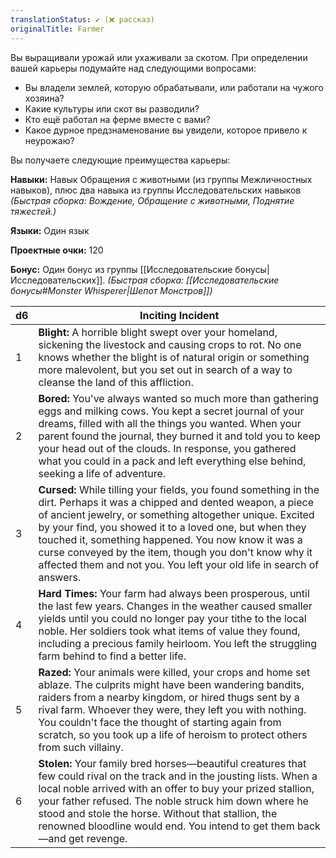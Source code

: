 ```yaml
---
translationStatus: ✔️ (❌ рассказ)
originalTitle: Farmer
---
```

Вы выращивали урожай или ухаживали за скотом. При определении вашей карьеры подумайте над следующими вопросами:
- Вы владели землей, которую обрабатывали, или работали на чужого хозяина?    
- Какие культуры или скот вы разводили?    
- Кто ещё работал на ферме вместе с вами?    
- Какое дурное предзнаменование вы увидели, которое привело к неурожаю?

Вы получаете следующие преимущества карьеры:

**Навыки:** Навык Обращения с животными (из группы Межличностных навыков), плюс два навыка из группы Исследовательских навыков  
_(Быстрая сборка: Вождение, Обращение с животными, Поднятие тяжестей.)_

**Языки:** Один язык

**Проектные очки:** 120

**Бонус:** Один бонус из группы [[Исследовательские бонусы|Исследовательских]].
_(Быстрая сборка: [[Исследовательские бонусы#Monster Whisperer|Шепот Монстров]])_

| d6  | Inciting Incident                                                                                                                                                                                                                                                                                                                                                                                                                        |
| --- | ---------------------------------------------------------------------------------------------------------------------------------------------------------------------------------------------------------------------------------------------------------------------------------------------------------------------------------------------------------------------------------------------------------------------------------------- |
| 1   | **Blight:** A horrible blight swept over your homeland, sickening the livestock and causing crops to rot. No one knows whether the blight is of natural origin or something more malevolent, but you set out in search of a way to cleanse the land of this affliction.                                                                                                                                                                  |
| 2   | **Bored:** You've always wanted so much more than gathering eggs and milking cows. You kept a secret journal of your dreams, filled with all the things you wanted. When your parent found the journal, they burned it and told you to keep your head out of the clouds. In response, you gathered what you could in a pack and left everything else behind, seeking a life of adventure.                                                |
| 3   | **Cursed:** While tilling your fields, you found something in the dirt. Perhaps it was a chipped and dented weapon, a piece of ancient jewelry, or something altogether unique. Excited by your find, you showed it to a loved one, but when they touched it, something happened. You now know it was a curse conveyed by the item, though you don't know why it affected them and not you. You left your old life in search of answers. |
| 4   | **Hard Times:** Your farm had always been prosperous, until the last few years. Changes in the weather caused smaller yields until you could no longer pay your tithe to the local noble. Her soldiers took what items of value they found, including a precious family heirloom. You left the struggling farm behind to find a better life.                                                                                             |
| 5   | **Razed:** Your animals were killed, your crops and home set ablaze. The culprits might have been wandering bandits, raiders from a nearby kingdom, or hired thugs sent by a rival farm. Whoever they were, they left you with nothing. You couldn't face the thought of starting again from scratch, so you took up a life of heroism to protect others from such villainy.                                                             |
| 6   | **Stolen:** Your family bred horses—beautiful creatures that few could rival on the track and in the jousting lists. When a local noble arrived with an offer to buy your prized stallion, your father refused. The noble struck him down where he stood and stole the horse. Without that stallion, the renowned bloodline would end. You intend to get them back—and get revenge.                                                      |
